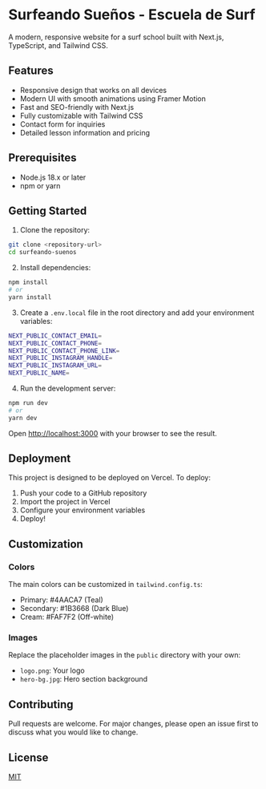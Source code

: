 # Surfeando Sueños - Escuela de Surf

A modern, responsive website for a surf school built with Next.js, TypeScript, and Tailwind CSS.

## Features

- Responsive design that works on all devices
- Modern UI with smooth animations using Framer Motion
- Fast and SEO-friendly with Next.js
- Fully customizable with Tailwind CSS
- Contact form for inquiries
- Detailed lesson information and pricing

## Prerequisites

- Node.js 18.x or later
- npm or yarn

## Getting Started

1. Clone the repository:
```bash
git clone <repository-url>
cd surfeando-suenos
```

2. Install dependencies:
```bash
npm install
# or
yarn install
```

3. Create a `.env.local` file in the root directory and add your environment variables:
```bash
NEXT_PUBLIC_CONTACT_EMAIL=
NEXT_PUBLIC_CONTACT_PHONE=
NEXT_PUBLIC_CONTACT_PHONE_LINK=
NEXT_PUBLIC_INSTAGRAM_HANDLE=
NEXT_PUBLIC_INSTAGRAM_URL=
NEXT_PUBLIC_NAME=
```

4. Run the development server:
```bash
npm run dev
# or
yarn dev
```

Open [http://localhost:3000](http://localhost:3000) with your browser to see the result.


## Deployment

This project is designed to be deployed on Vercel. To deploy:

1. Push your code to a GitHub repository
2. Import the project in Vercel
3. Configure your environment variables
4. Deploy!

## Customization

### Colors
The main colors can be customized in `tailwind.config.ts`:
- Primary: #4AACA7 (Teal)
- Secondary: #1B3668 (Dark Blue)
- Cream: #FAF7F2 (Off-white)

### Images
Replace the placeholder images in the `public` directory with your own:
- `logo.png`: Your logo
- `hero-bg.jpg`: Hero section background

## Contributing

Pull requests are welcome. For major changes, please open an issue first to discuss what you would like to change.

## License

[MIT](https://choosealicense.com/licenses/mit/)

